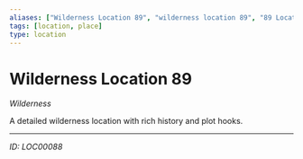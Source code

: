 ```yaml
---
aliases: ["Wilderness Location 89", "wilderness location 89", "89 Location Wilderness"]
tags: [location, place]
type: location
---
```


# Wilderness Location 89

*Wilderness*

A detailed wilderness location with rich history and plot hooks.

---
*ID: LOC00088*